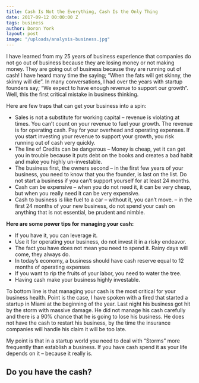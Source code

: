 ```yaml
---
title: Cash Is Not the Everything, Cash Is the Only Thing
date: 2017-09-12 00:00:00 Z
tags: business
author: Doron York
layout: post
image: "/uploads/analysis-business.jpg"
---
```


I have learned from my 25 years of business experience that companies do not go out of business because they are losing money or not making money. They are going out of business because they are running out of cash!
I have heard many time the saying; “When the fats will get skinny, the skinny will die”. In many conversations, I had over the years with startup founders say; “We expect to have enough revenue to support our growth”. Well, this the first critical mistake in business thinking.

Here are few traps that can get your business into a spin:

* Sales is not a substitute for working capital – revenue is violating at times. You can’t count on your revenue to fuel your growth. The revenue is for operating cash. Pay for your overhead and operating expenses. If you start investing your revenue to support your growth, you risk running out of cash very quickly.
* The line of Credits can be dangerous – Money is cheap, yet it can get you in trouble because it puts debt on the books and creates a bad habit and make you highly un-investable.
* The business first, the owners second – in the first few years of your business, you need to know that you the founder, is last on the list. Do not start a business if you can’t support yourself for at least 24 months.
* Cash can be expensive – when you do not need it, it can be very cheap, but when you really need it can be very expensive.
* Cash to business is like fuel to a car – without it, you can’t move. – in the first 24 months of your new business, do not spend your cash on anything that is not essential, be prudent and nimble.

**Here are some power tips for managing your cash:**

* If you have it, you can leverage it.
* Use it for operating your business, do not invest it in a risky endeavor.
* The fact you have does not mean you need to spend it. Rainy days will come, they always do.
* In today’s economy, a business should have cash reserve equal to 12 months of operating expenses
* If you want to rip the fruits of your labor, you need to water the tree.
* Having cash make your business highly investable.

To bottom line is that managing your cash is the most critical for your business health. Point is the case, I have spoken with a fired that started a startup in Miami at the beginning of the year. Last night his business got hit by the storm with massive damage. He did not manage his cash carefully and there is a 90% chance that he is going to lose his business. He does not have the cash to restart his business, by the time the insurance companies will handle his claim it will be too late.

My point is that in a startup world you need to deal with “Storms” more frequently than establish a business. If you have cash spend it as your life depends on it – because it really is.

## Do you have the cash?